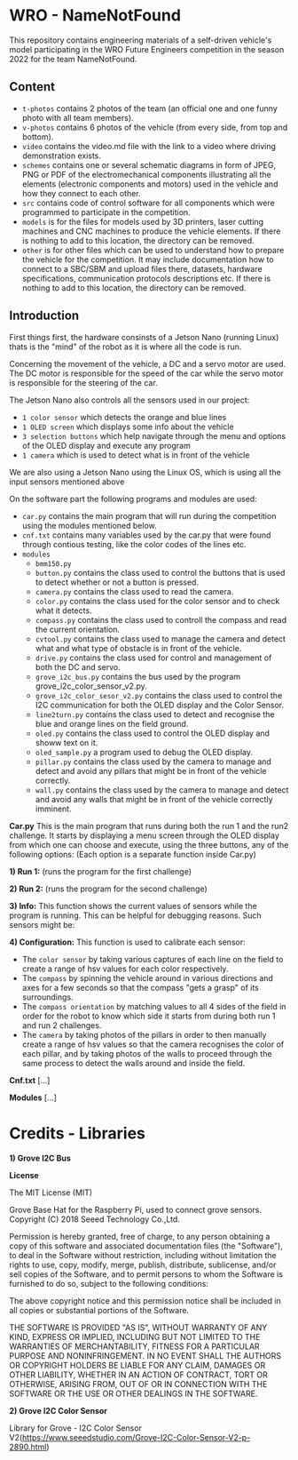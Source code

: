 # WRO - NameNotFound

This repository contains engineering materials of a self-driven vehicle's model participating in the WRO Future Engineers competition in the season 2022 for the team NameNotFound.

## Content
* `t-photos` contains 2 photos of the team (an official one and one funny photo with all team members).
* `v-photos` contains 6 photos of the vehicle (from every side, from top and bottom).
* `video` contains the video.md file with the link to a video where driving demonstration exists.
* `schemes` contains one or several schematic diagrams in form of JPEG, PNG or PDF of the electromechanical components illustrating all the elements (electronic components and motors) used in the vehicle and how they connect to each other.
* `src` contains code of control software for all components which were programmed to participate in the competition.
* `models` is for the files for models used by 3D printers, laser cutting machines and CNC machines to produce the vehicle elements. If there is nothing to add to this location, the directory can be removed.
* `other` is for other files which can be used to understand how to prepare the vehicle for the competition. It may include documentation how to connect to a SBC/SBM and upload files there, datasets, hardware specifications, communication protocols descriptions etc. If there is nothing to add to this location, the directory can be removed.

## Introduction
First things first, the hardware consinsts of a Jetson Nano (running Linux) thats is the "mind" of the robot as it is where all the code is run.

Concerning the movement of the vehicle, a DC and a servo motor are used. The DC motor is responsible for the speed of the car while the servo motor is responsible for the steering of the car.

The Jetson Nano also controls all the sensors used in our project:
* `1 color sensor` which detects the orange and blue lines
* `1 OLED screen` which displays some info about the vehicle
* `3 selection buttons` which help navigate through the menu and options of the OLED display and execute any program
* `1 camera` which is used to detect what is in front of the vehicle
     
We are also using a Jetson Nano using the Linux OS, which is using all the input sensors mentioned above

On the software part the following programs and modules are used:
   - `car.py` contains the main program that will run during the competition using the modules mentioned below.
   - `cnf.txt` contains many variables used by the car.py that were found through contious testing, like the color codes of the lines etc.
   - `modules`
       - `bmm150.py`
       - `button.py` contains the class used to control the buttons that is used to detect whether or not a button is pressed.
       - `camera.py` contains the class used to read the camera.
       - `color.py` contains the class used for the color sensor and to check what it detects.
       - `compass.py` contains the class used to controll the compass and read the current orientation.
       - `cvtool.py` contains the class used to manage the camera and detect what and what type of obstacle is in front of the vehicle.
       - `drive.py` contains the class used for control and management of both the DC and servo.
       - `grove_i2c_bus.py` contains the bus used by the program grove_i2c_color_sensor_v2.py.
       - `grove_i2c_color_sesor_v2.py` contains the class used to control the I2C communication for both the OLED display and the Color Sensor.
       - `line2turn.py` contains the class used to detect and recognise the blue and orange lines on the field ground.
       - `oled.py` contains the class used to control the OLED display and showw text on it.
       - `oled_sample.py` a program used to debug the OLED display.
       - `pillar.py` contains the class used by the camera to manage and detect and avoid any pillars that might be in front of the vehicle correctly.
       - `wall.py` contains the class used by the camera to manage and detect and avoid any walls that might be in front of the vehicle correctly imminent.
   
 **Car.py**
This is the main program that runs during both the run 1 and the run2 challenge. It starts by displaying a menu screen through the OLED display from which one can choose and execute, using the three buttons, any of the following options: (Each option is a separate function inside Car.py)
 
**1) Run 1:** (runs the program for the first challenge)

**2) Run 2:** (runs the program for the second challenge)

**3) Info:**
This function shows the current values of sensors while the program is running. This can be helpful for debugging reasons.
Such sensors might be:

**4) Configuration:**
This function is used to calibrate each sensor: 
 - The `color sensor` by taking various captures of each line on the field to create a range of hsv values for each color respectively.
 - The `compass` by spinning the vehicle around in various directions and axes for a few seconds so that the compass "gets a grasp" of its surroundings.
 - The `compass orientation` by matching values to all 4 sides of the field in order for the robot to know which side it starts from during both run 1 and run 2 challenges.
 - The `camera` by taking photos of the pillars in order to then manually create a range of hsv values so that the camera recognises the color of each pillar, and by taking photos of the walls to proceed through the same process to detect the walls around and inside the field.


**Cnf.txt**
[...]

**Modules**
[...]

# Credits - Libraries

**1) Grove I2C Bus**

**License**

The MIT License (MIT)

Grove Base Hat for the Raspberry Pi, used to connect grove sensors.
Copyright (C) 2018  Seeed Technology Co.,Ltd. 

Permission is hereby granted, free of charge, to any person obtaining a copy
of this software and associated documentation files (the "Software"), to deal
in the Software without restriction, including without limitation the rights
to use, copy, modify, merge, publish, distribute, sublicense, and/or sell
copies of the Software, and to permit persons to whom the Software is
furnished to do so, subject to the following conditions:

The above copyright notice and this permission notice shall be included in
all copies or substantial portions of the Software.

THE SOFTWARE IS PROVIDED "AS IS", WITHOUT WARRANTY OF ANY KIND, EXPRESS OR
IMPLIED, INCLUDING BUT NOT LIMITED TO THE WARRANTIES OF MERCHANTABILITY,
FITNESS FOR A PARTICULAR PURPOSE AND NONINFRINGEMENT. IN NO EVENT SHALL THE
AUTHORS OR COPYRIGHT HOLDERS BE LIABLE FOR ANY CLAIM, DAMAGES OR OTHER
LIABILITY, WHETHER IN AN ACTION OF CONTRACT, TORT OR OTHERWISE, ARISING FROM,
OUT OF OR IN CONNECTION WITH THE SOFTWARE OR THE USE OR OTHER DEALINGS IN
THE SOFTWARE.

**2) Grove I2C Color Sensor**

Library for Grove - I2C Color Sensor V2(https://www.seeedstudio.com/Grove-I2C-Color-Sensor-V2-p-2890.html)
